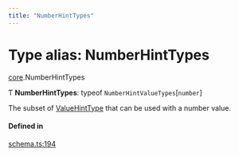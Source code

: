 ```yaml
---
title: "NumberHintTypes"
---
```

# Type alias: NumberHintTypes

[core](../modules/core.md).NumberHintTypes

Ƭ **NumberHintTypes**: typeof `NumberHintValueTypes`[`number`]

The subset of [ValueHintType](../enums/core.ValueHintType.md) that can be used with a number value.

#### Defined in

[schema.ts:194](https://github.com/coda/packs-sdk/blob/main/schema.ts#L194)
